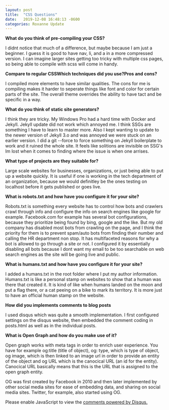 ```yaml
---
layout: post
title:  "CSS Questions"
date:   2019-12-08 16:48:13 -0600
categories: Roxanne Update
---
```



**What do you think of pre-compiling your CSS?**

I didnt notice that much of a difference, but maybe because I am just a beginner. I guess it is good to have nav, li, and a in a more compressed version. I can imagine larger sites getting too tricky with multiple css pages, so being able to compile with scss will come in handy.

**Compare to regular CSSWhich techniques did you use?Pros and cons?**

I compiled more elements to have similar qualities. The cons for me is compiling makes it harder to seperate things like font and color for certain parts of the site. The overall theme overrides the ability to have tact and be specific in a way.

**What do you think of static site generators?**

I think they are tricky. My Windows Pro had a hard time with Docker and Jekyll. Jekyll update did not work which annoyed me. I think SSGs are something I have to learn to master more. Also I kept wanting to update to the newer version of Jekyll 3.o and was annoyed we were stuck on an earlier version. I did a git --force to force something on Jekyll boilerplate to work and it ruined the whole site. It feels like solitions are invisible on SSG's Im lost when it comes to finding where the issue is when one arrises.

**What type of projects are they suitable for?**

Large scale websites for businesses, organizations, or just being able to put up a website quickly. It is useful if one is working in the tech department of an organization, because we would definitley be the ones testing on localhost before it gets published or goes live.

**What is robots.txt and how have you configure it for your site?**

Robots.txt is something every website has to control how bots and crawlers crawl through info and configure the info on search engines like google for example. Facebook.com for example has several bot configurations, because they prioritize being found by bing, google and the like. But my old company has disabled most bots from crawling on the page, and I think the priority for them is to prevent spam/auto bots from finding their number and calling the HR department non stop. It has multifaceted reasons for why a bot is allowed to go through a site or not. I configured it by essentially disabling all bots because I dont want my email to be too searchable on web search engines as the site will be going live and public.

**What is humans.txt and how have you configure it for your site?**

I added a humans.txt in the root folder where I put my author information. Humans.txt is like a personal stamp on websites to show that a human was there that created it. It is kind of like when humans landed on the moon and put a flag there, or a cat peeing on a bike to mark its territory. It is more just to have an official human stamp on the website.

**How did you implements comments to blog posts**

I used disqus which was quite a smooth implementation. I first configured settings on the disqus website, then embedded the comment coding in posts.html as well as in the individual posts.

**What is Open Graph and how do you make use of it?**

Open graph works with meta tags in order to enrich user experience. You have for example 
og:title (title of object), og: type, which is type of object, og image, which is 
then linked to an image url in order to provide an entity of the object and 
og URL which is the canocical URL (an id for the entity). Canocical URL basically means 
that this is the URL that is assigned to the open graph entity. 

OG was first created by Facebook in 2010 and then later implemented by other social media sites for ease of embedding data, and sharing on social media sites. Twitter, for example, also started using OG. 

<div id="disqus_thread"></div>
<script>

/**
*  RECOMMENDED CONFIGURATION VARIABLES: EDIT AND UNCOMMENT THE SECTION BELOW TO INSERT DYNAMIC VALUES FROM YOUR PLATFORM OR CMS.
*  LEARN WHY DEFINING THESE VARIABLES IS IMPORTANT: https://disqus.com/admin/universalcode/#configuration-variables*/
/*
var disqus_config = function () {
this.page.url = PAGE_URL;  // Replace PAGE_URL with your page's canonical URL variable
this.page.identifier = PAGE_IDENTIFIER; // Replace PAGE_IDENTIFIER with your page's unique identifier variable
};
*/
(function() { // DON'T EDIT BELOW THIS LINE
var d = document, s = d.createElement('script');
s.src = 'https://roxacho-github-io-2.disqus.com/embed.js';
s.setAttribute('data-timestamp', +new Date());
(d.head || d.body).appendChild(s);
})();
</script>
<noscript>Please enable JavaScript to view the <a href="https://disqus.com/?ref_noscript">comments powered by Disqus.</a></noscript>